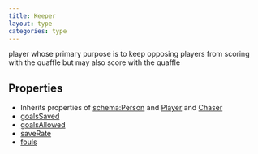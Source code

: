 ```yaml
---
title: Keeper
layout: type
categories: type
---
```


player whose primary purpose is to keep opposing players from scoring with the quaffle but may also score with the quaffle

## Properties

*   Inherits properties of [schema:Person](http://schema.org/Person) and [Player](Player) and [Chaser](Chaser)
*   [goalsSaved](goalsSaved)
*   [goalsAllowed](goalsAllowed)
*   [saveRate](saveRate)
*   [fouls](fouls)
